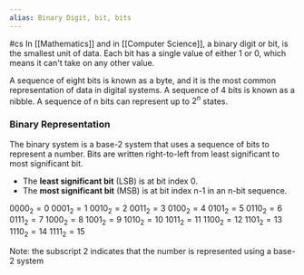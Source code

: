 ```yaml
---
alias: Binary Digit, bit, bits
---
```

#cs
In [[Mathematics]] and in [[Computer Science]], a binary digit or bit, is the smallest unit of data. Each bit has a single value of either 1 or 0, which means it can't take on any other value.

A sequence of eight bits is known as a byte, and it is the most common representation of data in digital systems. A sequence of 4 bits is known as a nibble. A sequence of n bits can represent up to $2^n$ states.

### Binary Representation 
The binary system is a base-2 system that uses a sequence of bits to represent a number. Bits are written right-to-left from least significant to most significant bit.
- The **least significant bit** (LSB) is at bit index 0.
- The **most significant bit** (MSB) is at bit index n-1 in an n-bit sequence.

$0000_2 =0$       $0001_2=1$       $0010_2=2$       $0011_2=3$       $0100_2=4$       $0101_2=5$       $0110_2=6$       
$0111_2=7$       $1000_2=8$       $1001_2=9$       $1010_2=10$     $1011_2=11$     $1100_2=12$     $1101_2=13$     $1110_2=14$     $1111_2=15$

Note: the subscript 2 indicates that the number is represented using a base-2 system